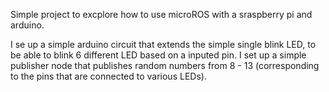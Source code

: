 Simple project to excplore how to use microROS with a sraspberry pi and arduino. 

I se up a simple arduino circuit that extends the simple single blink LED, to be able to blink 6 different LED based on a inputed pin. 
I set up a simple publisher node that publishes random numbers from 8 - 13 (corresponding to the pins that are connected to various LEDs). 

